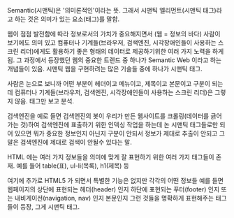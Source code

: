 Semantic(시맨틱)은 '의미론적인'이라는 뜻.
그래서 시맨틱 엘리먼트(시맨틱 태그)라고 하는 것은 의미가 있는 요소(태그)를 말함.

웹이 점점 발전함에 따라 정보로서의 가치가 중요해지면서 (웹 = 정보의 바다)
사람이 보기에도 의미 있고
컴퓨터나 기계들(브라우저, 검색엔진, 시각장애인들이 사용하는 스크린 리더)에게도
활용하기 좋은 형태의 데이터로 제공하기위한 여러 가지 노력을 하게 됨.
그 과정에서 등장했던 웹의 중요한 트렌드 중 하나가 Semantic Web 이라고 하는 개념들이 있음.
시맨틱 웹을 구현하려는 많은 기술들 중에 하나가 시맨틱 태그.

사람은 눈으로 보니까 어떤 부분이 헤더이고 메뉴이고, 제목이고 본문이고 구분이 되는데
컴퓨터나 기계들(브라우저, 검색엔진, 시각장애인들이 사용하는 스크린 리더)은 그렇지 않음.
태그만 보고 분석.

검색엔진을 예로 들면 검색엔진의 봇이 우리가 만든 웹사이트를 크롤링(데이터를 긁어가는 것)하여
검색엔진에 표출하기 위한 인덱싱 작업을 하는데
논 시맨틱 태그들로만 되어 있으면 뭐가 중요한 정보인지 아닌지 구분이 안되서
정보가 제대로 추출이 안되고 그 말은 검색엔진에 제대로 검색이 안될수 있다는 말.

HTML 에는 여러 가지 정보들을 의미에 맞게 잘 표현하기 위한 여러 가지 태그들이 존재.
예를 들어 table(표), ul-li(목록), h1(제목) 등

여기에 추가로 HTML5 가 되면서 특별한 기능은 없지만 각각의 어떤 정보들
예를 들면 웹페이지의 상단에 표현되는 헤더(header) 인지
하단에 표현되는 푸터(footer) 인지
또는 내비게이션(navigation, nav) 인지 본문인지
그런 것들을 명확하게 표현해주는 태그들이 등장, 그게 시맨틱 태그.
